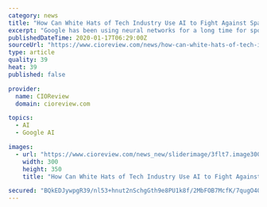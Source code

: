 ```yaml
---
category: news
title: "How Can White Hats of Tech Industry Use AI to Fight Against Spam?"
excerpt: "Google has been using neural networks for a long time for spotting spam, thus bringing its spam detection’s self-reported rate to 99.9 percent. Google’s TensorFlow has helped in blocking image-based text, emails with hidden embedded content, and text from recently created domains that intend to conceal the low amount of fake messages within ..."
publishedDateTime: 2020-01-17T06:29:00Z
sourceUrl: "https://www.cioreview.com/news/how-can-white-hats-of-tech-industry-use-ai-to-fight-against-spam-nid-31069-cid-246.html"
type: article
quality: 39
heat: 39
published: false

provider:
  name: CIOReview
  domain: cioreview.com

topics:
  - AI
  - Google AI

images:
  - url: "https://www.cioreview.com/news_new/sliderimage/3flt7.image300x350123654.jpg"
    width: 300
    height: 350
    title: "How Can White Hats of Tech Industry Use AI to Fight Against Spam?"

secured: "BQkEDJywpgR39/nl53+hnut2nSchgGth9e8PU1k8f/2MbFOB7McfK/7qugO4Oh7UF3/fWJeKy5FXfKXHLFk29P2QPi4Hag2lV1z05CbX1capr/3a3KJz+ueEOQH9mpq4l7QxL97o7x6D57X+sMckwed17GCug9RSDtBxDNJxWpyhnL3+vay0Dup7ykYk1VACikxbudwL/b80Fq7rz6FEfj0ixgHGKxHBdTotfyGUPexzrylWFgkVShLYGHZCTN/LUOARK7BxBdqFfvrS8tWkxI/fnbON4WeZ5N7kY/nu5kidm8E5RGVRoDP4fX+OvPNuNhMnmlJlZnu75v95lYuxDqjoH39YaE5PT7q4S2ERkyuBOHF7ea1cYTjs0DTMn8uXg88gCOHO/nHl1LWHeWPnDUWUpXMl+DEiP0sNGinvOa7SMg7nNBP36HDH3XRWkF0AR64Zd/13OMapR1Uh+CYdag==;2mLgdB2IdG///b4x+Uw1ZA=="
---
```


